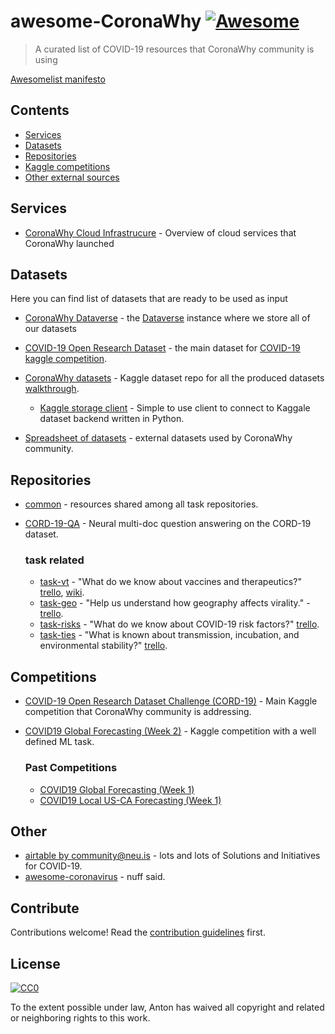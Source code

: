 # awesome-CoronaWhy [![Awesome](https://awesome.re/badge.svg)](https://awesome.re)

> A curated list of COVID-19 resources that CoronaWhy community is using

[Awesomelist manifesto](https://github.com/sindresorhus/awesome/blob/master/awesome.md)

## Contents

- [Services](#services)
- [Datasets](#datasets)
- [Repositories](#repositories)
- [Kaggle competitions](#competitions)
- [Other external sources](#other)

## Services

- [CoronaWhy Cloud Infrastrucure](https://github.com/CoronaWhy/covid-19-infrastructure) - Overview of cloud services that CoronaWhy launched 

## Datasets

Here you can find list of datasets that are ready to be used as input

- [CoronaWhy Dataverse](https://datasets.coronawhy.org) - the [Dataverse](https://dataverse.org) instance where we store all of our datasets

- [COVID-19 Open Research Dataset](https://www.kaggle.com/allen-institute-for-ai/CORD-19-research-challenge) - the main dataset for [COVID-19 kaggle competition](https://www.kaggle.com/allen-institute-for-ai/CORD-19-research-challenge/tasks).

- [CoronaWhy datasets](https://www.kaggle.com/skylord/coronawhy) - Kaggle dataset repo for all the produced datasets [walkthrough](https://docs.google.com/document/d/1jsa4OzdgsHhVaCXGnQdIkFE53AdDzwETe2Z37ggDE1Y/edit#).

    - [Kaggle storage client](https://github.com/smartcaveman/kaggle-storage-client) - Simple to use client to connect to Kaggale dataset backend written in Python.

- [Spreadsheet of datasets](https://docs.google.com/spreadsheets/d/13vO8jZ4mrYD1U86U8r1qolY2HV552D7e5Fmko3c6Vrg/) - external datasets used by CoronaWhy community.

## Repositories 

- [common](https://github.com/CoronaWhy/common) - resources shared among all task repositories.
- [CORD-19-QA](https://github.com/CoronaWhy/CORD-19-QA) - Neural multi-doc question answering on the CORD-19 dataset.

    ### task related 
    - [task-vt](https://github.com/CoronaWhy/task-vt) - "What do we know about vaccines and therapeutics?" [trello](https://trello.com/b/iHrEiwZh), [wiki](https://github.com/CoronaWhy/task-vt/wiki).
    - [task-geo](https://github.com/CoronaWhy/task-geo) - "Help us understand how geography affects virality." - [trello](https://trello.com/b/e4BDCjqj).
    - [task-risks](https://github.com/CoronaWhy/task-risks) - "What do we know about COVID-19 risk factors?" [trello](https://trello.com/b/3ObaWsDL).
    - [task-ties](https://github.com/CoronaWhy/task-ties) - "What is known about transmission, incubation, and environmental stability?" [trello](https://trello.com/b/5LUjJJ4q).


## Competitions

<!-- ### Subsection -->

- [COVID-19 Open Research Dataset Challenge (CORD-19)](https://www.kaggle.com/allen-institute-for-ai/CORD-19-research-challenge/tasks) - Main Kaggle competition that CoronaWhy community is addressing.

- [COVID19 Global Forecasting (Week 2)](https://www.kaggle.com/c/covid19-global-forecasting-week-2) - Kaggle competition with a well defined ML task.

    ### Past Competitions
    - [COVID19 Global Forecasting (Week 1)](https://www.kaggle.com/c/covid19-global-forecasting-week-1)
    - [COVID19 Local US-CA Forecasting (Week 1)](https://www.kaggle.com/c/covid19-local-us-ca-forecasting-week-1)

## Other

- [airtable by community@neu.is](https://airtable.com/shrPm5L5I76Djdu9B/tbl6pY6HtSZvSE6rJ/viwbIjyehBIoKYYt1?blocks=bipjdZOhKwkQnH1tV) - lots and lots of Solutions and Initiatives for COVID-19.
- [awesome-coronavirus](https://github.com/soroushchehresa/awesome-coronavirus) - nuff said.

## Contribute

Contributions welcome! Read the [contribution guidelines](contributing.md) first.


## License

[![CC0](https://mirrors.creativecommons.org/presskit/buttons/88x31/svg/cc-zero.svg)](https://creativecommons.org/publicdomain/zero/1.0)

To the extent possible under law, Anton has waived all copyright and
related or neighboring rights to this work.
